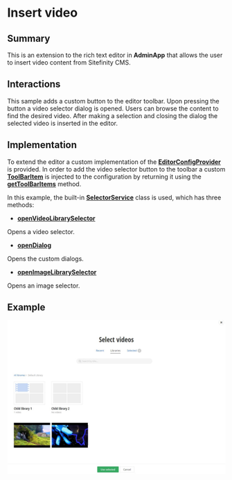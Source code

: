 # Insert video

## Summary

This is an extension to the rich text editor in **AdminApp** that allows the user to insert video content from Sitefinity CMS. 

## Interactions

This sample adds a custom button to the editor toolbar. Upon pressing the button a video selector dialog is opened. Users can browse the content to find the desired video. After making a selection and closing the dialog the selected video is inserted in the editor.

## Implementation

To extend the editor a custom implementation of the [**EditorConfigProvider**](http://admin-app-extensions-docs.sitefinity.site/interfaces/editorconfigprovider.html) is provided. In order to add the video selector button to the toolbar a custom [**ToolBarItem**](http://admin-app-extensions-docs.sitefinity.site/interfaces/toolbaritem.html) is injected to the configuration by returning it using the [**getToolBarItems**](http://admin-app-extensions-docs.sitefinity.site/interfaces/editorconfigprovider.html#gettoolbaritems) method.

In this example, the built-in [**SelectorService**](http://admin-app-extensions-docs.sitefinity.site/interfaces/selectorservice.html) class is used, which has three methods:

* [**openVideoLibrarySelector**](http://admin-app-extensions-docs.sitefinity.site/interfaces/selectorservice.html#openvideolibraryselector)

Opens a video selector.

* [**openDialog**](http://admin-app-extensions-docs.sitefinity.site/interfaces/selectorservice.html#opendialog)

Opens the custom dialogs.

* [**openImageLibrarySelector**](http://admin-app-extensions-docs.sitefinity.site/interfaces/selectorservice.html#openimagelibraryselector)

Opens an image selector.

## Example

![Insert video](./../../../assets/insert-video.JPG)
